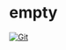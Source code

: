 # empty

[![Git](https://app.soluble.cloud/api/v1/public/badges/8bbe532d-60dd-40c3-a4b6-af3c985f3c59.svg?orgId=451115019187)](https://app.soluble.cloud/repos/details/github.com/michaelneale/empty?orgId=451115019187)  